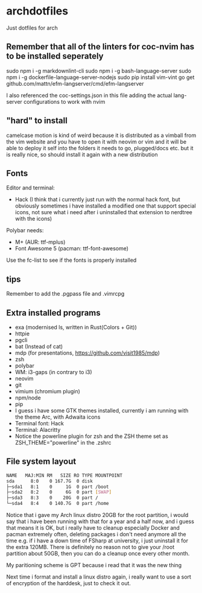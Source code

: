 # archdotfiles

Just dotfiles for arch

## Remember that all of the linters for coc-nvim has to be installed seperately

sudo npm i -g markdownlint-cli
sudo npm i -g bash-language-server
sudo npm i -g dockerfile-language-server-nodejs
sudo pip install vim-vint
go get github.com/mattn/efm-langserver/cmd/efm-langserver

I also referenced the coc-settings.json in this file adding the actual
lang-server configurations to work with nvim

## "hard" to install

camelcase motion is kind of weird because it is distributed as a vimball from
the vim website and you have to open it with neovim or vim and it will be able
to deploy it self into the folders it needs to go, plugged/docs etc.
but it is really nice, so should install it again with a new distribution

## Fonts

Editor and terminal:

- Hack (I think that i currently just run with the normal hack
    font, but obviously sometimes i have installed a modified one
    that support special icons, not sure what i need after i
    uninstalled that extension to nerdtree with the icons)

Polybar needs:

- M+  (AUR: ttf-mplus)
- Font Awesome 5 (pacman: ttf-font-awesome)

Use the fc-list to see if the fonts is properly installed

## tips

Remember to add the .pgpass file and .vimrcpg

## Extra installed programs


- exa (modernised ls, written in Rust(Colors + Git))
- httpie
- pgcli
- bat (Instead of cat)
- mdp (for presentations, https://github.com/visit1985/mdp)
- zsh
- polybar
- WM: i3-gaps (in contrary to i3)
- neovim
- git
- vimium (chromium plugin)
- npm/node
- pip
- I guess i have some GTK themes installed, currently
    i am running with the theme Arc, with Adwaita icons
- Terminal font: Hack
- Terminal: Alacritty
- Notice the powerline plugin for zsh and the ZSH theme set
    as ZSH_THEME="powerline" in the .zshrc

## File system layout

```BASH
NAME   MAJ:MIN RM   SIZE RO TYPE MOUNTPOINT
sda      8:0    0 167.7G  0 disk
├─sda1   8:1    0     1G  0 part /boot
├─sda2   8:2    0     6G  0 part [SWAP]
├─sda3   8:3    0    20G  0 part /
└─sda4   8:4    0 140.7G  0 part /home
```

Notice that i gave my Arch linux distro 20GB for the root
partition, i would say that i have been running with that for
a year and a half now, and i guess that means it is OK, but i
really have to cleanup especially Docker and pacman extremely often,
deleting packages i don't need anymore all the time e.g. if i have
a down time of FSharp at university, i just uninstall it for the extra
120MB. There is definitely no reason not to give your /root partition
about 50GB, then you can do a cleanup once every other month.

My paritioning scheme is GPT because i read that it was the new thing

Next time i format and install a linux distro again, i really want to use a
sort of encryption of the harddesk, just to check it out.
